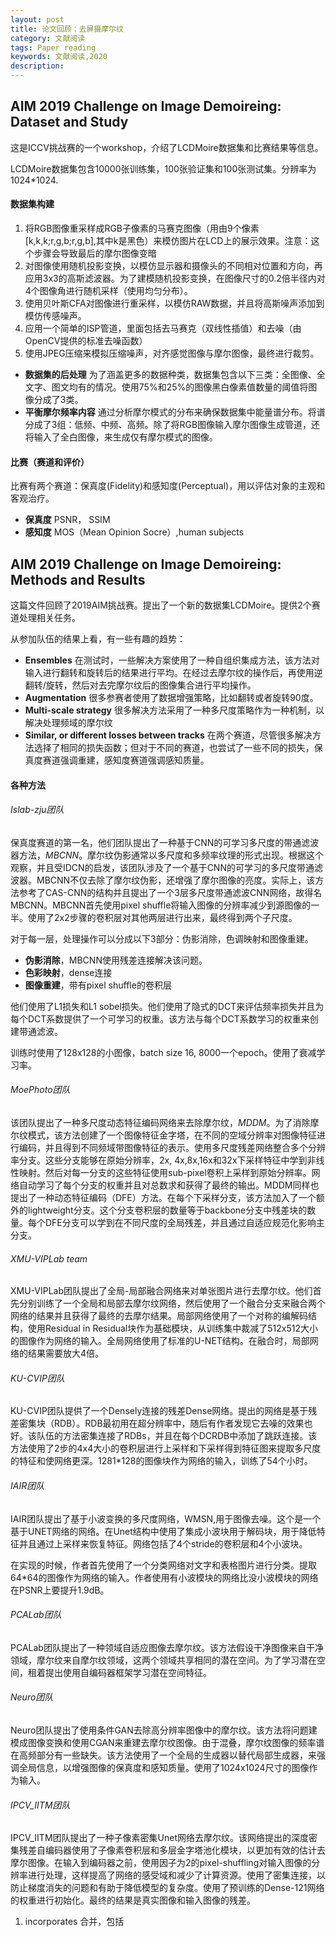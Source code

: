 ```yaml
---
layout: post
title: 论文回顾：去屏摄摩尔纹
category: 文献阅读
tags: Paper reading
keywords: 文献阅读,2020
description: 
---
```


## AIM 2019 Challenge on Image Demoireing: Dataset and Study  

这是ICCV挑战赛的一个workshop，介绍了LCDMoire数据集和比赛结果等信息。

LCDMoire数据集包含10000张训练集，100张验证集和100张测试集。分辨率为1024*1024.

#### 数据集构建

1. 将RGB图像重采样成RGB子像素的马赛克图像（用由9个像素[k,k,k;r,g,b;r,g,b],其中k是黑色）来模仿图片在LCD上的展示效果。注意：这个步骤会导致最后的摩尔图像变暗
2. 对图像使用随机投影变换，以模仿显示器和摄像头的不同相对位置和方向，再应用3x3的高斯滤波器。为了建模随机投影变换，在图像尺寸的0.2倍半径内对4个图像角进行随机采样（使用均匀分布）。
3. 使用贝叶斯CFA对图像进行重采样，以模仿RAW数据，并且将高斯噪声添加到模仿传感噪声。
4. 应用一个简单的ISP管道，里面包括去马赛克（双线性插值）和去噪（由OpenCV提供的标准去噪函数）
5. 使用JPEG压缩来模拟压缩噪声，对齐感觉图像与摩尔图像，最终进行裁剪。

+ **数据集的后处理** 为了涵盖更多的数据种类，数据集包含以下三类：全图像、全文字、图文均有的情况。使用75%和25%的图像黑白像素值数量的阈值将图像分成了3类。
+ **平衡摩尔频率内容** 通过分析摩尔模式的分布来确保数据集中能量谱分布。将谱分成了3组：低频、中频、高频。除了将RGB图像输入摩尔图像生成管道，还将输入了全白图像，来生成仅有摩尔模式的图像。

#### 比赛（赛道和评价）

比赛有两个赛道：保真度(Fidelity)和感知度(Perceptual)，用以评估对象的主观和客观治疗。

+ **保真度** PSNR， SSIM
+ **感知度** MOS（Mean Opinion Socre）,human subjects

## AIM 2019 Challenge on Image Demoireing: Methods and Results  

这篇文件回顾了2019AIM挑战赛。提出了一个新的数据集LCDMoire。提供2个赛道处理相关任务。

从参加队伍的结果上看，有一些有趣的趋势：

+ **Ensembles** 在测试时，一些解决方案使用了一种自组织集成方法，该方法对输入进行翻转和旋转后的结果进行平均。在经过去摩尔纹的操作后，再使用逆翻转/旋转，然后对去完摩尔纹后的图像集合进行平均操作。
+ **Augmentation** 很多参赛者使用了数据增强策略，比如翻转或者旋转90度。
+ **Multi-scale strategy** 很多解决方法采用了一种多尺度策略作为一种机制，以解决处理频域的摩尔纹
+ **Similar, or different losses between tracks** 在两个赛道，尽管很多解决方法选择了相同的损失函数；但对于不同的赛道，也尝试了一些不同的损失，保真度赛道强调重建，感知度赛道强调感知质量。

#### 各种方法

###### Islab-zju团队

保真度赛道的第一名，他们团队提出了一种基于CNN的可学习多尺度的带通滤波器方法，*MBCNN*。摩尔纹伪影通常以多尺度和多频率纹理的形式出现。根据这个观察，并且受IDCN的启发，该团队涉及了一个基于CNN的可学习的多尺度带通滤波器。MBCNN不仅去除了摩尔纹伪影，还增强了摩尔图像的亮度。实际上，该方法参考了CAS-CNN的结构并且提出了一个3层多尺度带通滤波CNN网络，故得名MBCNN。MBCNN首先使用pixel shuffle将输入图像的分辨率减少到源图像的一半。使用了2x2步骤的卷积层对其他两层进行出来，最终得到两个子尺度。

对于每一层，处理操作可以分成以下3部分：伪影消除，色调映射和图像重建。

+ **伪影消除**，MBCNN使用残差连接解决该问题。
+ **色彩映射**，dense连接
+ **图像重建**，带有pixel shuffle的卷积层

他们使用了L1损失和L1 sobel损失。他们使用了隐式的DCT来评估频率损失并且为每个DCT系数提供了一个可学习的权重。该方法与每个DCT系数学习的权重来创建带通滤波。

训练时使用了128x128的小图像，batch size 16, 8000一个epoch。使用了衰减学习率。

###### MoePhoto团队

该团队提出了一种多尺度动态特征编码网络来去除摩尔纹，*MDDM*。为了消除摩尔纹模式，该方法创建了一个图像特征金字塔，在不同的空域分辨率对图像特征进行编码，并且得到不同频域带图像特征的表示。使用多尺度残差网络整合多个分辨率分支。这些分支能够在原始分辨率，2x, 4x,8x,16x和32x下采样特征中学到非线性映射。然后对每一分支的这些特征使用sub-pixel卷积上采样到原始分辨率。网络自动学习了每个分支的权重并且对总数求和获得了最终的输出。MDDM同样也提出了一种动态特征编码（DFE）方法。在每个下采样分支，该方法加入了一个额外的lightweight分支。这个分支卷积层的数量等于backbone分支中残差块的数量。每个DFE分支可以学到在不同尺度的全局残差，并且通过自适应规范化影响主分支。

###### XMU-VIPLab team

XMU-VIPLab团队提出了全局-局部融合网络来对单张图片进行去摩尔纹。他们首先分别训练了一个全局和局部去摩尔纹网络，然后使用了一个融合分支来融合两个网络的结果并且获得了最终的去摩尔结果。局部网络使用了一个对称的编解码结构，使用Residual in Residual块作为基础模块，从训练集中裁减了512x512大小的图像作为网络的输入。全局网络使用了标准的U-NET结构。在融合时，局部网络的结果需要放大4倍。

###### KU-CVIP团队

KU-CVIP团队提供了一个Densely连接的残差Dense网络。提出的网络是基于残差密集块（RDB）。RDB最初用在超分辨率中，随后有作者发现它去噪的效果也好。该队伍的方法密集连接了RDBs，并且在每个DCRDB中添加了跳跃连接。该方法使用了2步的4x4大小的卷积层进行上采样和下采样得到特征图来提取多尺度的特征和使网络更深。1281*128的图像块作为网络的输入，训练了54个小时。

###### IAIR团队

IAIR团队提出了基于小波变换的多尺度网络，WMSN,用于图像去噪。这个是一个基于UNET网络的网络。在Unet结构中使用了集成小波块用于解码块，用于降低特征并且通过上采样来恢复特征。网络包括了4个stride的卷积层和4个小波块。

在实现的时候，作者首先使用了一个分类网络对文字和表格图片进行分类。提取64*64的图像作为网络的输入。作者使用有小波模块的网络比没小波模块的网络在PSNR上要提升1.9dB。

###### PCALab团队

PCALab团队提出了一种领域自适应图像去摩尔纹。该方法假设干净图像来自干净领域，摩尔纹来自摩尔纹领域，这两个领域共享相同的潜在空间。为了学习潜在空间，租着提出使用自编码器框架学习潜在空间特征。

###### Neuro团队

Neuro团队提出了使用条件GAN去除高分辨率图像中的摩尔纹。该方法将问题建模成图像变换和使用CGAN来重建去摩尔纹图像。由于混叠，摩尔纹图像的频率谱在高频部分有一些缺失。该方法使用了一个全局的生成器以替代局部生成器，来强调全局信息，以增强图像的保真度和感知质量。使用了1024x1024尺寸的图像作为输入。

###### IPCV_IITM团队

IPCV_IITM团队提出了一种子像素密集Unet网络去摩尔纹。该网络提出的深度密集残差自编码器使用了子像素卷积层和多层金字塔池化模块，以更加有效的估计去摩尔图像。在输入到编码器之前，使用因子为2的pixel-shuffling对输入图像的分辨率进行处理，这样提高了网络的感受域和减少了计算资源。使用了密集连接，以防止梯度消失的问题和有助于降低模型的复杂度。使用了预训练的Dense-121网络的权重进行初始化。最终的结果是真实图像和输入图像的残差。

1. incorporates    合并，包括

